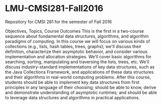 # LMU-CMSI281-Fall2016
Repository for CMSI 281 for the semester of Fall 2016

Objectives, Topics, Course Outcomes
This is the first in a two-course sequence about fundamental data structures, algorithms, and algorithm paradigms of computing. In this course we will focus on various kinds of collections (e.g., lists, hash tables, trees, graphs); we'll discuss their definition, characterize their asymptotic behavior, and consider various implementation and allocation strategies. We’ll cover basic algorithms for searching, sorting, manipulating and traversing the lists, trees, etc. We'll discuss industry-standard implementations of key data structures, such as the Java Collections Framework, and applications of these data structures and their algorithms in real-world computing problems. After this course, students should be able to implement key data structures from first principles in any language of their choosing; should be able to know, derive and demonstrate understanding of asymptotic runtimes; and should be able to leverage data structures and algorithms in practical applications.
